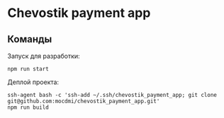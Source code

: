 # Chevostik payment app

## Команды

Запуск для разработки:
```
npm run start
```

Деплой проекта:
```
ssh-agent bash -c 'ssh-add ~/.ssh/chevostik_payment_app; git clone git@github.com:mocdmi/chevostik_payment_app.git'
npm run build
```
